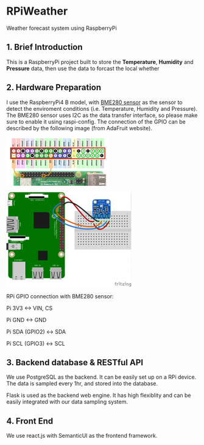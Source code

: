 # RPiWeather
Weather forecast system using RaspberryPi

## 1. Brief Introduction
This is a RaspberryPi project built to store the **Temperature**, **Humidity** and **Pressure** data, then use the data to forcast the local whether

## 2. Hardware Preparation
I use the RaspberryPi4 B model, with [BME280 sensor](https://learn.adafruit.com/adafruit-bme280-humidity-barometric-pressure-temperature-sensor-breakout/python-circuitpython-test) as the sensor to detect the enviroment conditions (i.e. Temperature, Humidity and Pressure). The BME280 sensor uses I2C as the data transfer interface, so please make sure to enable it using raspi-config. The connection of the GPIO can be described by the following image (from AdaFruit website).

![rpi_gpio.png](./imgs/Raspberry-Pi-GPIO-Header-with-Photo.png)

![BME280.png](./imgs/adafruit_products_rpi_bme280_i2c_s.png)

RPi GPIO connection with BME280 sensor:

Pi 3V3 <-> VIN, CS

Pi GND <-> GND

Pi SDA (GPIO2) <-> SDA

Pi SCL (GPIO3) <-> SCL


## 3. Backend database & RESTful API

We use PostgreSQL as the backend. It can be easily set up on a RPi device. The data is sampled every 1hr, and stored into the database. 

Flask is used as the backend web engine. It has high flexiblity and can be easily integrated with our data sampling system.

## 4. Front End

We use react.js with SemanticUI as the frontend framework. 

